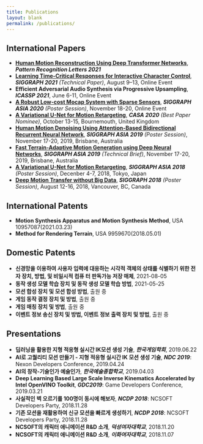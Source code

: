 ```yaml
---
title: Publications
layout: blank
permalink: /publications/
---
```


## International Papers
* [**Human Motion Reconstruction Using Deep Transformer Networks**](https://www.sciencedirect.com/science/article/abs/pii/S0167865521002245), ***Pattern Recognition Letters 2021***
* [**Learning Time-Critical Responses for Interactive Character Control**](http://mrl.snu.ac.kr/research/ProjectAgile/Agile.html), ***SIGGRAPH 2021*** *(Technical Paper)*, August 9–13, Online Event
* **Efficient Adversarial Audio Synthesis via Progressive Upsampling**, ***ICASSP 2021***, June 6-11, Online Event
* [**A Robust Low-cost Mocap System with Sparse Sensors**](/papers/SIGGRAPH_AISA_ABSTRACT_2020.pdf), ***SIGGRAPH ASIA 2020*** *(Poster Session)*, November 18-20, Online Event
* [**A Variational U-Net for Motion Retargeting**](https://onlinelibrary.wiley.com/doi/abs/10.1002/cav.1947), ***CASA 2020*** *(Best Paper Nominee)*, October 13-15, Bournemouth, United Kingdom
* [**Human Motion Denoising Using Attention-Based Bidirectional Recurrent Neural Network**](https://www.youtube.com/watch?v=-E_CfjWCJ6A), ***SIGGRAPH ASIA 2019*** *(Poster Session)*, November 17-20, 2019, Brisbane, Australia
* [**Fast Terrain-Adaptive Motion Generation using Deep Neural Networks**](https://www.youtube.com/watch?v=4DpwvWe9hOM), ***SIGGRAPH ASIA 2019*** *(Technical Brief)*, November 17-20, 2019, Brisbane, Australia
* [**A Variational U-Net for Motion Retargeting**](https://www.youtube.com/watch?v=Kv2ayFELxHg&t=95s), ***SIGGRAPH ASIA 2018*** *(Poster Session)*, Decenber 4-7, 2018, Tokyo, Japan
* [**Deep Motion Transfer without Big Data**](https://www.youtube.com/watch?v=hrARRDrawIQ&t=15s), ***SIGGRAPH 2018*** *(Poster Session)*, August 12-16, 2018, Vancouver, BC, Canada

## International Patents
* **Motion Synthesis Apparatus and Motion Synthesis Method**, USA 10957087(2021.03.23)
* **Method for Rendering Terrain**, USA 9959670(2018.05.01)

## Domestic Patents
* **신경망을 이용하여 사용자 입력에 대응하는 시각적 객체의 상태를 식별하기 위한 전자 장치, 방법, 및 비일시적 컴퓨 터 판독가능 저장 매체**, 2021-08-05
* **동작 생성 모델 학습 장치 및 동작 생성 모델 학습 방법**, 2021-05-25
* **모션 합성 장치 및 모션 합성 방법**, 출원 중
* **게임 동작 결정 장치 및 방법**, 출원 중
* **게임 매칭 장치 및 방법**, 출원 중
* **이벤트 정보 송신 장치 및 방법, 이벤트 정보 출력 장치 및 방법**, 출원 중

## Presentations
* **딥러닝을 활용한 지형 적응형 실시간 IK모션 생성 기술**, ***한국게임학회***, 2019.06.22
* **AI로 고퀄리티 모션 만들기 - 지형 적응형 실시간 IK 모션 생성 기술**, ***NDC 2019***: Nexon Developers Conference, 2019.04.24
* **AI의 창작-기술인가 예술인가**, ***한국예술종합학교***, 2019.04.03
* **Deep Learning Based Large Scale Inverse Kinematics Accelerated by Intel OpenVINO Toolkit**, ***GDC2019***: Game Developers Conference, 2019.03.21
* **사실적인 벽 오르기를 100명이 동시에 해보자**, ***NCDP 2018***: NCSOFT Developers Party, 2018.11.28
* **기존 모션을 재활용하여 신규 모션을 빠르게 생성하기**, ***NCDP 2018***: NCSOFT Developers Party, 2018.11.28
* **NCSOFT의 캐릭터 애니메이션 R&D 소개**, ***덕성여자대학교***, 2018.11.20
* **NCSOFT의 캐릭터 애니메이션 R&D 소개**, ***이화여자대학교***, 2018.11.07
